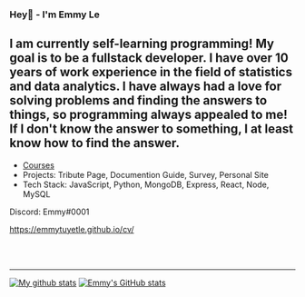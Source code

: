 ### Hey👋 - I'm Emmy Le

## I am currently self-learning programming! My goal is to be a fullstack developer. I have over 10 years of work experience in the field of statistics and data analytics. I have always had a love for solving problems and finding the answers to things, so programming always appealed to me! If I don't know the answer to something, I at least know how to find the answer.

- [Courses](https://www.linkedin.com/in/emmytuyetle/)
- Projects: Tribute Page, Documention Guide, Survey, Personal Site
- Tech Stack: JavaScript, Python, MongoDB, Express, React, Node, MySQL

Discord: Emmy#0001

https://emmytuyetle.github.io/cv/

<br />
<br />

---

[![My github stats](https://github-readme-stats.vercel.app/api?username=EmmyTuyetLe)](https://github.com/anuraghazra/github-readme-stats) 
[![Emmy's GitHub stats](https://github-readme-stats.vercel.app/api?username=EmmyTuyetLe)](https://github.com/anuraghazra/github-readme-stats)
